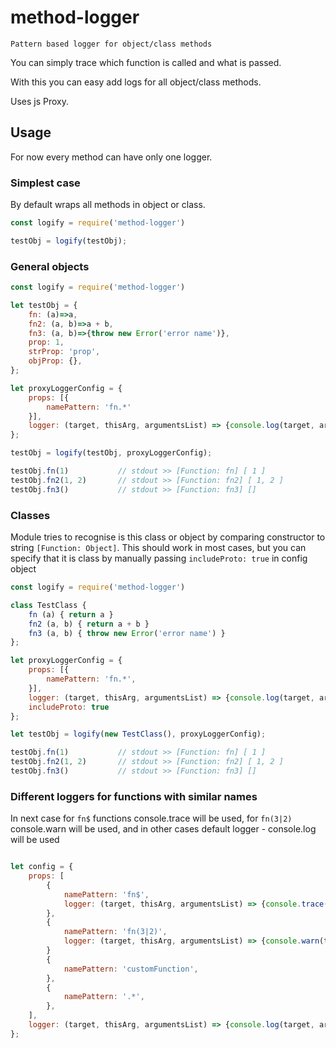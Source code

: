 # method-logger
    Pattern based logger for object/class methods

You can simply trace which function is called and what is passed.

With this you can easy add logs for all object/class methods.

Uses js Proxy.

## Usage

For now every method can have only one logger.

### Simplest case

By default wraps all methods in object or class.

```js
const logify = require('method-logger')

testObj = logify(testObj);
```


### General objects

```js
const logify = require('method-logger')

let testObj = {
    fn: (a)=>a,
    fn2: (a, b)=>a + b,
    fn3: (a, b)=>{throw new Error('error name')},
    prop: 1,
    strProp: 'prop',
    objProp: {},
};

let proxyLoggerConfig = {
    props: [{
        namePattern: 'fn.*'
    }],
    logger: (target, thisArg, argumentsList) => {console.log(target, argumentsList) }
};

testObj = logify(testObj, proxyLoggerConfig);

testObj.fn(1)           // stdout >> [Function: fn] [ 1 ]
testObj.fn2(1, 2)       // stdout >> [Function: fn2] [ 1, 2 ]
testObj.fn3()           // stdout >> [Function: fn3] []
```

### Classes

Module tries to recognise is this class or object by comparing constructor to string `[Function: Object]`.
This should work in most cases, but you can specify that it is class by manually passing `includeProto: true` in config object

```js
const logify = require('method-logger')

class TestClass {
    fn (a) { return a }
    fn2 (a, b) { return a + b }
    fn3 (a, b) { throw new Error('error name') }
};

let proxyLoggerConfig = {
    props: [{
        namePattern: 'fn.*',
    }],
    logger: (target, thisArg, argumentsList) => {console.log(target, argumentsList) },
    includeProto: true
};

let testObj = logify(new TestClass(), proxyLoggerConfig);

testObj.fn(1)           // stdout >> [Function: fn] [ 1 ]
testObj.fn2(1, 2)       // stdout >> [Function: fn2] [ 1, 2 ]
testObj.fn3()           // stdout >> [Function: fn3] []
```

### Different loggers for functions with similar names

In next case for `fn$` functions console.trace will be used,
for `fn(3|2)` console.warn will be used,
and in other cases default logger - console.log will be used

```js

let config = {
    props: [
        {
            namePattern: 'fn$',
            logger: (target, thisArg, argumentsList) => {console.trace(target, argumentsList) }
        },
        {
            namePattern: 'fn(3|2)',
            logger: (target, thisArg, argumentsList) => {console.warn(target, argumentsList) }
        }
        {
            namePattern: 'customFunction',
        },
        {
            namePattern: '.*',
        },
    ],
    logger: (target, thisArg, argumentsList) => {console.log(target, argumentsList) }
};
```